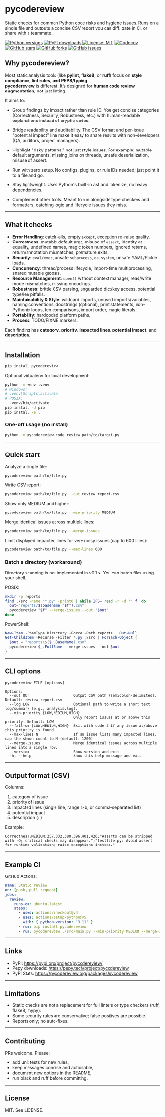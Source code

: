 # pycodereview

Static checks for common Python code risks and hygiene issues.
Runs on a single file and outputs a concise CSV report you can diff, gate in CI, or share with a teammate.

[![Python versions](https://img.shields.io/pypi/pyversions/pycodereview)](https://pypi.org/project/pycodereview/)
[![PyPI downloads](https://img.shields.io/pypi/dm/pycodereview.svg)](https://pycodereview.org/packages/pycodereview)
[![License: MIT](https://img.shields.io/badge/License-MIT-yellow.svg)](LICENSE)
[![Codecov](https://codecov.io/gh/hugovk/pycodereview/branch/main/graph/badge.svg)](https://codecov.io/gh/hugovk/pycodereview)
[![GitHub stars](https://img.shields.io/github/stars/sofiand-png/pycodereview?style=flat)](https://github.com/sofiand-png/pycodereview/stargazers)
[![GitHub forks](https://img.shields.io/github/forks/sofiand-png/pycodereview?style=flat)](https://github.com/sofiand-png/pycodereview/network/members)
[![GitHub issues](https://img.shields.io/github/issues/sofiand-png/pycodereview)](https://github.com/sofiand-png/pycodereview/issues)



## Why pycodereview?

Most static analysis tools (like **pylint**, **flake8**, or **ruff**) focus on **style compliance, lint rules, and PEP8/typing**.  
**pycodereview** is different. It’s designed for **human code review augmentation**, not just linting.

It aims to:

- Group findings by impact rather than rule ID.
  You get concise categories (Correctness, Security, Robustness, etc.) with human-readable explanations instead of cryptic codes.

- Bridge readability and auditability.
  The CSV format and per-issue "potential impact" line make it easy to share results with non-developers (QA, auditors, project managers).

- Highlight "risky patterns," not just style issues.
  For example: mutable default arguments, missing joins on threads, unsafe deserialization, misuse of assert.

- Run with zero setup.
  No configs, plugins, or rule IDs needed; just point it to a file and go.

- Stay lightweight.
  Uses Python's built-in ast and tokenize, no heavy dependencies.

- Complement other tools.
  Meant to run alongside type checkers and formatters, catching logic and lifecycle issues they miss.

---

## What it checks

- **Error Handling**: catch-alls, empty `except`, exception re-raise quality.
- **Correctness**: mutable default args, misuse of `assert`, identity vs equality, undefined names, magic token numbers, ignored returns, return/annotation mismatches, premature exits.
- **Security**: `eval/exec`, unsafe `subprocess`, `os.system`, unsafe YAML/Pickle loads.
- **Concurrency**: thread/process lifecycle, import-time multiprocessing, shared mutable globals.
- **Resource Management**: `open()` without context manager, read/write mode mismatches, missing encodings.
- **Robustness**: brittle CSV parsing, unguarded dict/key access, potential type/len pitfalls.
- **Maintainability & Style**: wildcard imports, unused imports/variables, naming conventions, docstrings (optional), print statements, non-Pythonic loops, len comparisons, import order, magic literals.
- **Portability**: hardcoded platform paths.
- **Process**: TODO/FIXME markers.

Each finding has **category**, **priority**, **impacted lines**, **potential impact**, and **description**.

---

## Installation

```bash
pip install pycodereview
```

Optional virtualenv for local development:

```bash
python -m venv .venv
# Windows:
# .venv\Scripts\activate
# POSIX:
. .venv/bin/activate
pip install -U pip
pip install -e .
```

### One-off usage (no install)
```bash
python -m pycodereview.code_review path/to/target.py
```

---

## Quick start

Analyze a single file:

```bash
pycodereview path/to/file.py
```

Write CSV report:

```bash
pycodereview path/to/file.py --out review_report.csv
```

Show only MEDIUM and higher:

```bash
pycodereview path/to/file.py --min-priority MEDIUM
```

Merge identical issues across multiple lines:

```bash
pycodereview path/to/file.py --merge-issues
```

Limit displayed impacted lines for very noisy issues (cap to 600 lines):

```bash
pycodereview path/to/file.py --max-lines 600
```

### Batch a directory (workaround)

Directory scanning is not implemented in v0.1.x.
You can batch files using your shell.

POSIX:

```bash
mkdir -p reports
find ./src -name "*.py" -print0 | while IFS= read -r -d '' f; do
  out="reports/$(basename "$f").csv"
  pycodereview "$f" --merge-issues --out "$out"
done
```

PowerShell:

```powershell
New-Item -ItemType Directory -Force -Path reports | Out-Null
Get-ChildItem -Recurse -Filter *.py .\src | ForEach-Object {
  $out = "reports\$($_.BaseName).csv"
  pycodereview $_.FullName --merge-issues --out $out
}
```

---

## CLI options

```
pycodereview FILE [options]

Options:
  --out OUT                    Output CSV path (semicolon-delimited). Default: review_report.csv
  --log LOG                    Optional path to write a short text log/summary (e.g., analysis.log).
  --min-priority {LOW,MEDIUM,HIGH}
                               Only report issues at or above this priority. Default: LOW
  --fail-on {LOW,MEDIUM,HIGH}  Exit with code 2 if any issue at/above this priority is found.
  --max-lines N                If an issue lists many impacted lines, cap the shown count to N (default: 1200)
  --merge-issues               Merge identical issues across multiple lines into a single row.
  --version                    Show version and exit
  -h, --help                   Show this help message and exit
```

---

## Output format (CSV)

Columns:

1. category of issue
2. priority of issue
3. impacted lines (single line, range a-b, or comma-separated list)
4. potential impact
5. description (<file>: <message>)

Example:

```
Correctness;MEDIUM;257,332,380,396,401,426;"Asserts can be stripped with -O; critical checks may disappear.";"testfile.py: Avoid assert for runtime validation; raise exceptions instead."
```

---

## Example CI

GitHub Actions:

```yaml
name: Static review
on: [push, pull_request]
jobs:
  review:
    runs-on: ubuntu-latest
    steps:
      - uses: actions/checkout@v4
      - uses: actions/setup-python@v5
        with: { python-version: '3.11' }
      - run: pip install pycodereview
      - run: pycodereview ./src/main.py --min-priority MEDIUM --merge-issues --out review_report.csv
```

---

## Links

- PyPI: https://pypi.org/project/pycodereview/
- Pepy downloads: https://pepy.tech/project/pycodereview
- PyPI Stats: https://pycodereview.org/packages/pycodereview

---

## Limitations

- Static checks are not a replacement for full linters or type checkers (ruff, flake8, mypy).
- Some security rules are conservative; false positives are possible.
- Reports only; no auto-fixes.

---

## Contributing

PRs welcome. Please:
- add unit tests for new rules,
- keep messages concise and actionable,
- document new options in the README,
- run black and ruff before committing.

---

## License

MIT. See LICENSE.
